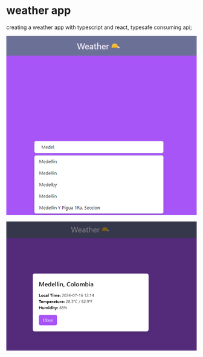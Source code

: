 # weather app

creating a weather app with typescript and react, typesafe consuming api;

![alt text](src/assets/search.png)

![alt text](src/assets/response.png)